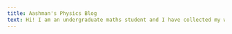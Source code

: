 ```yaml
---
title: Aashman's Physics Blog
text: Hi! I am an undergraduate maths student and I have collected my writing about physics, economics, history and philosophy here.
---
```

